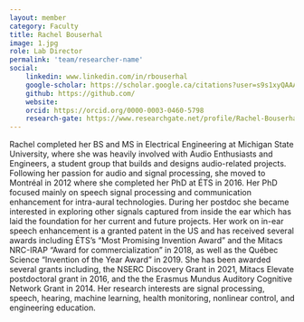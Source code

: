 ```yaml
---
layout: member
category: Faculty
title: Rachel Bouserhal
image: 1.jpg
role: Lab Director
permalink: 'team/researcher-name'
social:
    linkedin: www.linkedin.com/in/rbouserhal
    google-scholar: https://scholar.google.ca/citations?user=s9s1xyQAAAAJ&hl=en
    github: https://github.com/
    website:
    orcid: https://orcid.org/0000-0003-0460-5798
    research-gate: https://www.researchgate.net/profile/Rachel-Bouserhal
---
```


Rachel completed her BS and MS in Electrical Engineering at Michigan State University, where she was heavily involved with Audio Enthusiasts and Engineers, a student group that builds and designs audio-related projects. Following her passion for audio and signal processing,  she moved to Montréal in 2012 where she completed her PhD at ÉTS in 2016. Her PhD focused mainly on speech signal processing and communication enhancement for intra-aural technologies. During her postdoc she became interested in exploring other signals captured from inside the ear which has laid the foundation for her current and future projects. Her work on in-ear speech enhancement is a granted patent in the US and has received several awards including ÉTS’s “Most Promising Invention Award” and the Mitacs NRC-IRAP “Award for commercialization” in 2018, as well as  the Québec Science “Invention of the Year Award” in 2019. She has been awarded several grants including, the NSERC Discovery Grant in 2021, Mitacs Elevate postdoctoral grant in 2016, and the the Erasmus Mundus Auditory Cognitive Network Grant in 2014. Her research interests are signal processing, speech, hearing, machine learning, health monitoring, nonlinear control, and engineering education.
